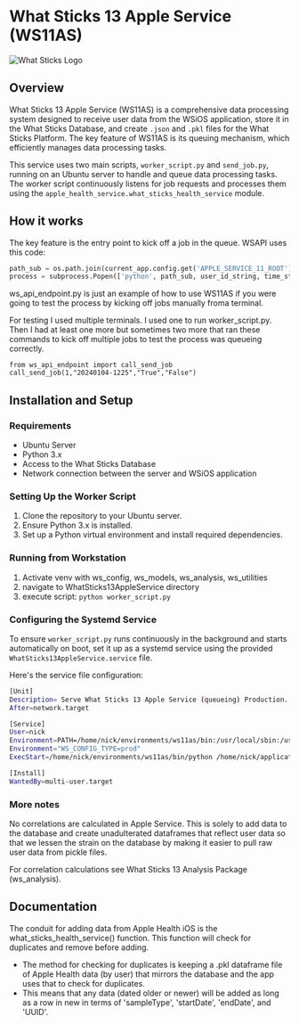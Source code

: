 # What Sticks 13 Apple Service (WS11AS)
![What Sticks Logo](https://what-sticks.com/website_images/wsLogo180.png)
## Overview

What Sticks 13 Apple Service (WS11AS) is a comprehensive data processing system designed to receive user data from the WSiOS application, store it in the What Sticks Database, and create `.json` and `.pkl` files for the What Sticks Platform. The key feature of WS11AS is its queuing mechanism, which efficiently manages data processing tasks.

This service uses two main scripts, `worker_script.py` and `send_job.py`, running on an Ubuntu server to handle and queue data processing tasks. The worker script continuously listens for job requests and processes them using the `apple_health_service.what_sticks_health_service` module.

## How it works
The key feature is the entry point to kick off a job in the queue. WSAPI uses this code:
```py
path_sub = os.path.join(current_app.config.get('APPLE_SERVICE_11_ROOT'), 'send_job.py')
process = subprocess.Popen(['python', path_sub, user_id_string, time_stamp_str_for_json_file_name, 'True', 'True'])

```

ws_api_endpoint.py is just an example of how to use WS11AS if you were going to test the process by kicking off jobs manually froma terminal. 

For testing I used multiple terminals. I used one to run worker_script.py. Then I had at least one more but sometimes two more that ran these commands to kick off multiple jobs to test the process was queueing correctly.
```
from ws_api_endpoint import call_send_job
call_send_job(1,"20240104-1225","True","False")
```


## Installation and Setup

### Requirements

- Ubuntu Server
- Python 3.x
- Access to the What Sticks Database
- Network connection between the server and WSiOS application

### Setting Up the Worker Script

1. Clone the repository to your Ubuntu server.
2. Ensure Python 3.x is installed.
3. Set up a Python virtual environment and install required dependencies.

### Running from Workstation
1. Activate venv with ws_config, ws_models, ws_analysis, ws_utilities
2. navigate to WhatSticks13AppleService directory
3. execute script: `python worker_script.py`

### Configuring the Systemd Service

To ensure `worker_script.py` runs continuously in the background and starts automatically on boot, set it up as a systemd service using the provided `WhatSticks13AppleService.service` file.

Here's the service file configuration:

```bash
[Unit]
Description= Serve What Sticks 13 Apple Service (queueing) Production.
After=network.target

[Service]
User=nick
Environment=PATH=/home/nick/environments/ws11as/bin:/usr/local/sbin:/usr/local/bin:/usr/sbin:/usr/bin:/sbin:/bin:/usr/games:/usr/local/games:/snap/bin
Environment="WS_CONFIG_TYPE=prod"
ExecStart=/home/nick/environments/ws11as/bin/python /home/nick/applications/WhatSticks13AppleService/worker_script.py --serve-in-foreground

[Install]
WantedBy=multi-user.target
```

### More notes
No correlations are calculated in Apple Service. This is solely to add data to the database and create unadulterated dataframes that reflect user data so that we lessen the strain on the database by making it easier to pull raw user data from pickle files.

For correlation calculations see What Sticks 13 Analysis Package (ws_analysis).

## Documentation

The conduit for adding data from Apple Health iOS is the what_sticks_health_service() function. This function will check for duplicates and remove before adding.
- The method for checking for duplicates is keeping a .pkl dataframe file of Apple Health data (by user) that mirrors the database and the app uses that to check for duplicates.
 - This means that any data (dated older or newer) will be added as long as a row in new in terms of 'sampleType', 'startDate', 'endDate', and 'UUID'. 
